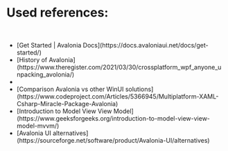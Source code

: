 <h1>Used references:</h1><br/>
<ul>
  <li>[Get Started | Avalonia Docs](https://docs.avaloniaui.net/docs/get-started/)</li>
  <li>[History of Avalonia](https://www.theregister.com/2021/03/30/crossplatform_wpf_anyone_unpacking_avolonia/)<li>
  <li>[Comparison Avalonia vs other WinUI solutions](https://www.codeproject.com/Articles/5366945/Multiplatform-XAML-Csharp-Miracle-Package-Avalonia)</li>
  <li>[Introduction to Model View View Model](https://www.geeksforgeeks.org/introduction-to-model-view-view-model-mvvm/)</li>
  <li>[Avalonia UI alternatives](https://sourceforge.net/software/product/Avalonia-UI/alternatives)</li>
</ul>
